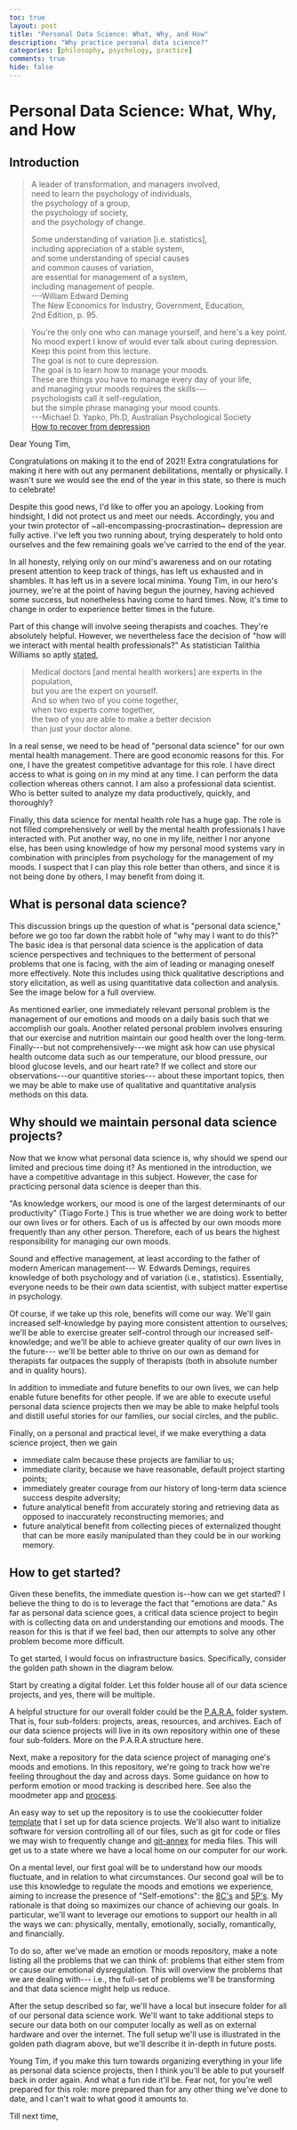 ```yaml
---
toc: true
layout: post
title: "Personal Data Science: What, Why, and How"
description: "Why practice personal data science?"
categories: [philosophy, psychology, practice]
comments: true
hide: false
---
```


# Personal Data Science: What, Why, and How


## Introduction

> A leader of transformation, and managers involved,  
> need to learn the psychology of individuals,  
> the psychology of a group,  
> the psychology of society,  
> and the psychology of change.  
>
> Some understanding of variation [i.e. statistics],  
> including appreciation of a stable system,  
> and some understanding of special causes  
> and common causes of variation,  
> are essential for management of a system,  
> including management of people.  
> ---William Edward Deming  
>    The New Economics for Industry, Government, Education,  
>    2nd Edition, p. 95.


> You're the only one who can manage yourself, and here's a key point.  
> No mood expert I know of would ever talk about curing depression.  
> Keep this point from this lecture.  
> The goal is not to cure depression.  
> The goal is to learn how to manage your moods.  
> These are things you have to manage every day of your life,  
> and managing your moods requires the skills---  
> psychologists call it self-regulation,  
> but the simple phrase managing your mood counts.  
> ---Michael D. Yapko, Ph.D, Australian Psychological Society  
> [How to recover from depression](https://youtu.be/TVgQ_tgWMyU?t=3595)


Dear Young Tim,

Congratulations on making it to the end of 2021!
Extra congratulations for making it here with out any permanent debilitations,
mentally or physically.
I wasn't sure we would see the end of the year in this state,
so there is much to celebrate!

Despite this good news, I'd like to offer you an apology.
Looking from hindsight, I did not protect us and meet our needs.
Accordingly, you and your twin protector of
~all-encompassing-procrastination~ depression are fully active.
I've left you two running about,
trying desperately to hold onto ourselves
and the few remaining goals we've carried to the end of the year.

In all honesty, relying only on our mind's awareness
and on our rotating present attention to keep track of things,
has left us exhausted and in shambles.
It has left us in a severe local minima.
Young Tim, in our hero's journey,
we're at the point of having begun the journey,
having achieved some success,
but nonetheless having come to hard times.
Now, it's time to change in order to experience better times in the future.

Part of this change will involve seeing therapists and coaches.
They're absolutely helpful.
However, we nevertheless face the decision of
"how will we interact with mental health professionals?"
As statistician Talithia Williams so aptly
[stated](https://youtu.be/_GMVTJ9ZKVc?t=947),
> Medical doctors [and mental health workers] are experts in the population,  
> but you are the expert on yourself.  
> And so when two of you come together,  
> when two experts come together,  
> the two of you are able to make a better decision  
> than just your doctor alone.

In a real sense,
we need to be head of "personal data science"
for our own mental health management.
There are good economic reasons for this.
For one, I have the greatest competitive advantage for this role.
I have direct access to what is going on in my mind at any time.
I can perform the data collection whereas others cannot.
I am also a professional data scientist.
Who is better suited to analyze my data productively, quickly, and thoroughly?

Finally, this data science for mental health role has a huge gap.
The role is not filled comprehensively or well
by the mental health professionals I have interacted with.
Put another way, no one in my life,
neither I nor anyone else,
has been using knowledge of how my personal mood systems vary
in combination with principles from psychology
for the management of my moods.
I suspect that I can play this role better than others,
and since it is not being done by others,
I may benefit from doing it.


## What is personal data science?

This discussion brings up the question of what is "personal data science,"
before we go too far down the rabbit hole of "why may I want to do this?"
The basic idea is that personal data science is
the application of data science perspectives and techniques
to the betterment of personal problems that one is facing,
with the aim of leading or managing oneself more effectively.
Note this includes using thick qualitative descriptions and story elicitation,
as well as using quantitative data collection and analysis.
See the image below for a full overview.

As mentioned earlier,
one immediately relevant personal problem is
the management of our emotions and moods on a daily basis
such that we accomplish our goals.
Another related personal problem involves
ensuring that our exercise and nutrition
maintain our good health over the long-term.
Finally---but not comprehensively---we might ask
how can use physical health outcome data such as
our temperature, our blood pressure,
our blood glucose levels, and our heart rate?
If we collect and store our observations---our quantitive stories---
about these important topics,
then we may be able to make use of qualitative and quantitative analysis methods
on this data.


## Why should we maintain personal data science projects?

Now that we know what personal data science is,
why should we spend our limited and precious time doing it?
As mentioned in the introduction,
we have a competitive advantage in this subject.
However, the case for practicing personal data science is deeper than this.

"As knowledge workers,
our mood is one of the largest determinants of our productivity" (Tiago Forte.)
This is true whether we are doing work to better our own lives or for others.
Each of us is affected by our own moods more frequently than any other person.
Therefore, each of us bears the highest responsibility
for managing our own moods.

Sound and effective management,
at least according to the father of modern American management---
W. Edwards Demings, requires knowledge of both psychology and of variation
(i.e., statistics).
Essentially, everyone needs to be their own data scientist,
with subject matter expertise in psychology.

Of course, if we take up this role, benefits will come our way.
We'll gain increased self-knowledge
by paying more consistent attention to ourselves;
we'll be able to exercise greater self-control
through our increased self-knowledge;
and we'll be able to achieve greater quality of our own lives in the future---
we'll be better able to thrive on our own
as demand for therapists far outpaces the supply of therapists
(both in absolute number and in quality hours).

In addition to immediate and future benefits to our own lives,
we can help enable future benefits for other people.
If we are able to execute useful personal data science projects
then we may be able to make helpful tools
and distill useful stories for our families, our social circles, and the public.

Finally, on a personal and practical level,
if we make everything a data science project, then we gain
- immediate calm because these projects are familiar to us;
- immediate clarity,
  because we have reasonable, default project starting points;
- immediately greater courage from our history of long-term data science success
  despite adversity;
- future analytical benefit from accurately storing and retrieving data
  as opposed to inaccurately reconstructing memories; and
- future analytical benefit from collecting pieces of externalized thought that
  can be more easily manipulated than they could be in our working memory.


## How to get started?

Given these benefits, the immediate question is--how can we get started?
I believe the thing to do is to leverage the fact that "emotions are data."
As far as personal data science goes,
a critical data science project to begin with is
collecting data on and understanding our emotions and moods.
The reason for this is that if we feel bad,
then our attempts to solve any other problem become more difficult.

To get started, I would focus on infrastructure basics.
Specifically, consider the golden path shown in the diagram below.

Start by creating a digital folder.
Let this folder house all of our data science projects,
and yes, there will be multiple.

A helpful structure for our overall folder could be the
[P.A.R.A.](https://fortelabs.co/blog/para/) folder system.
That is, four sub-folders: projects, areas, resources, and archives.
Each of our data science projects will live in its own repository
within one of these four sub-folders.
More on the P.A.R.A structure here.

Next, make a repository
for the data science project of managing one's moods and emotions.
In this repository, we're going to
track how we're feeling throughout the day and across days.
Some guidance on how to perform emotion or mood tracking is described here.
See also the moodmeter app and [process](https://moodmeterapp.com/science/).

An easy way to set up the repository is to use the cookiecutter folder
[template](https://github.com/timothyb0912/cookiecutters/tree/stable/dsproject)
that I set up for data science projects.
We'll also want to initialize software for version controlling all of our files,
such as git for code or files we may wish to frequently change
and [git-annex](http://git-annex.branchable.com/) for media files.
This will get us to a state where we have a local home on our computer for our
work.

On a mental level, our first goal will be to understand how our moods fluctuate,
and in relation to what circumstances.
Our second goal will be to use this knowledge
to regulate the moods and emotions we experience,
aiming to increase the presence of "Self-emotions":
the [8C's](https://foundationifs.org/images/banners/pdf/The_8_Cs_of_Self_Leadership_Wheel.pdf) and [5P's](http://nebula.wsimg.com/f917e7ff6b4dffdb04aeaf90cfbb15f9?AccessKeyId=1E15AA41B5D9BBC1C941&disposition=0&alloworigin=1).
My rationale is that doing so maximizes our chance of achieving our goals.
In particular, we'll want to leverage our emotions
to support our health in all the ways we can:
physically, mentally, emotionally, socially, romantically, and financially.

To do so,
after we've made an emotion or moods repository,
make a note listing all the problems that we can think of:
problems that either stem from or cause our emotional dysregulation.
This will overview the problems that we are dealing with---
i.e., the full-set of problems we'll be transforming
and that data science might help us reduce.

After the setup described so far,
we'll have a local but insecure folder
for all of our personal data science work.
We'll want to take additional steps
to secure our data both on our computer locally
as well as on external hardware and over the internet.
The full setup we'll use is illustrated in the golden path diagram above,
but we'll describe it in-depth in future posts.

Young Tim,
if you make this turn towards
organizing everything in your life as personal data science projects,
then I think you'll be able to put yourself back in order again.
And what a fun ride it'll be.
Fear not, for you're well prepared for this role:
more prepared than for any other thing we've done to date,
and I can't wait to what good it amounts to.

Till next time,
